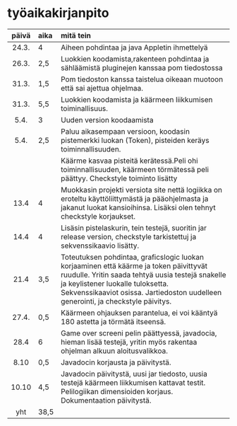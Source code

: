# työaikakirjanpito

| päivä | aika | mitä tein  |
| :----:|:-----| :-----|
| 24.3. | 4    | Aiheen pohdintaa ja java Appletin ihmettelyä |
| 26.3. | 2,5  | Luokkien koodamista,rakenteen pohdintaa ja sähläämistä pluginejen kanssaa pom tiedostossa|
| 31.3. | 1,5  | Pom tiedoston kanssa taistelua oikeaan muotoon että sai ajettua ohjelmaa.|
| 31.3. | 5,5  | Luokkien koodamista ja käärmeen liikkumisen toiminallisuus.|
| 5.4.  | 3    | Uuden version koodaamista |
| 5.4.  | 2,5    | Paluu aikasempaan versioon, koodasin pistemerkki luokan (Token), pisteiden keräys toiminnallisuuden.  |
|       |      | Käärme kasvaa pisteitä kerätessä.Peli ohi toiminnallisuuden, käärmeen törmätessä peli päättyy. Checkstyle toiminto lisätty |
| 13.4  | 4    | Muokkasin projekti versiota site nettä logiikka on eroteltu käyttöliittymästä ja pääohjelmasta ja jakanut luokat kansioihinsa. Lisäksi olen tehnyt checkstyle korjaukset. | 
| 14.4  | 4    | Lisäsin pistelaskurin, tein testejä, suoritin jar release version, checkstyle tarkistettuj ja sekvenssikaavio lisätty. | 
|  21.4  | 3,5   | Toteutuksen pohdintaa, graficslogic luokan korjaaminen että käärme ja token päivittyvät ruudulle. Yritin saada tehtyä uusia testejä snakelle ja keylistener luokalle tuloksetta. Sekvenssikaaviot osissa. Jartiedoston uudelleen generointi, ja checkstyle päivitys.|
| 27.4. | 0,5 | Käärmeen ohjauksen parantelua, ei voi kääntyä 180 astetta ja törmätä itseensä.
| 28.4  | 6   | Game over screeni pelin päättyessä, javadocia, hieman lisää testejä, yritin myös rakentaa ohjelman alkuun  aloitusvalikkoa. | 
| 8.10  | 0,5 | Javadocin korjausta ja päivitystä.|
| 10.10 | 4,5 | Javadocin päivitystä, uusi jar tiedosto, uusia testejä käärmeen liikkumisen kattavat testit. Pelilogiikan dimensioiden korjaus. Dokumentaation päivitystä. |
| yht   | 38,5   | | 
